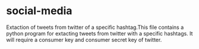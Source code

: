 # social-media
Extaction of tweets from twitter of a specific hashtag.This file contains a python program for extacting tweets from twitter with a specific hashtags. It will require a consumer key and consumer secret key of twitter.

